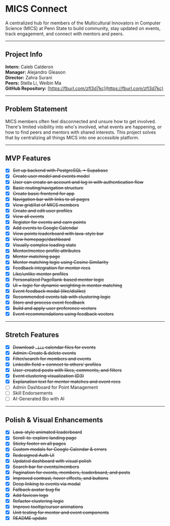 # MICS Connect

A centralized hub for members of the Multicultural Innovators in Computer Science (MICS) at Penn State to build community, stay updated on events, track engagement, and connect with mentors and peers.

---

## Project Info

**Intern:** Caleb Calderon  
**Manager:** Alejandro Gleason  
**Director:** Zahra Surani  
**Peers:** Stella Li, Weibin Ma  
**GitHub Repository:** [https://fburl.com/zfl3d7kc](https://fburl.com/zfl3d7kc)

---

## Problem Statement

MICS members often feel disconnected and unsure how to get involved. There's limited visibility into who's involved, what events are happening, or how to find peers and mentors with shared interests. This project solves that by centralizing all things MICS into one accessible platform.

---

## MVP Features

- [x] ~~Set up backend with PostgreSQL + Supabase~~  
- [x] ~~Create user model and events model~~  
- [x] ~~User can create an account and log in with authentication flow~~  
- [x] ~~Basic routing/navigation structure~~  
- [x] ~~Create basic frontend for app~~  
- [x] ~~Navigation bar with links to all pages~~  
- [x] ~~View grid/list of MICS members~~  
- [x] ~~Create and edit user profiles~~  
- [x] ~~View all events~~  
- [x] ~~Register for events and earn points~~  
- [x] ~~Add events to Google Calendar~~  
- [x] ~~View points leaderboard with lava-style bar~~  
- [x] ~~View homepage/dashboard~~  
- [x] ~~Visually complex loading state~~  
- [x] ~~Mentor/mentee profile attributes~~  
- [x] ~~Mentor matching page~~  
- [x] ~~Mentor matching logic using Cosine Similarity~~  
- [x] ~~Feedback integration for mentor recs~~  
- [x] ~~Like/unlike mentor profiles~~  
- [x] ~~Personalized PageRank-based mentor logic~~  
- [x] ~~UI + logic for dynamic weighting in mentor matching~~  
- [x] ~~Event feedback modal (like/dislike)~~  
- [x] ~~Recommended events tab with clustering logic~~  
- [x] ~~Store and process event feedback~~  
- [x] ~~Build and apply user preference vectors~~  
- [x] ~~Event recommendations using feedback vectors~~  

---

## Stretch Features

- [x] ~~Download `.ics` calendar files for events~~  
- [x] ~~Admin: Create & delete events~~  
- [x] ~~Filter/search for members and events~~  
- [x] ~~LinkedIn field + connect to others’ profiles~~  
- [x] ~~User-created posts with likes, comments, and filters~~  
- [x] ~~Event clustering visualization (D3)~~  
- [x] ~~Explanation text for mentor matches and event recs~~
- [ ] Admin Dashboard for Point Management  
- [ ] Skill Endorsements  
- [ ] AI-Generated Bio with AI  

---

## Polish & Visual Enhancements

- [x] ~~Lava-style animated leaderboard~~  
- [x] ~~Scroll-to-explore landing page~~  
- [x] ~~Sticky footer on all pages~~  
- [x] ~~Custom modals for Google Calendar & errors~~  
- [x] ~~Redesigned Auth UI~~  
- [x] ~~Updated dashboard with visual polish~~  
- [x] ~~Search bar for events/members~~  
- [x] ~~Pagination for events, members, leaderboard, and posts~~  
- [x] ~~Improved contrast, hover effects, and buttons~~  
- [x] ~~Deep linking to events via modal~~  
- [x] ~~Fallback avatar bug fix~~  
- [x] ~~Add favicon logo~~  
- [x] ~~Refactor clustering logic~~  
- [x] ~~Improve tooltip/cursor animations~~  
- [x] ~~Unit testing for mentor and event components~~  
- [x] ~~README update~~  
